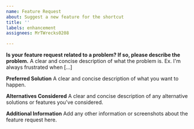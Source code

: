 ```yaml
---
name: Feature Request
about: Suggest a new feature for the shortcut
title: ''
labels: enhancement
assignees: MrTWrecks0208

---
```


**Is your feature request related to a problem? If so, please describe the problem.**
A clear and concise description of what the problem is. Ex. I'm always frustrated when [...]

**Preferred Solution**
A clear and concise description of what you want to happen.

**Alternatives Considered**
A clear and concise description of any alternative solutions or features you've considered.

**Additional Information**
Add any other information or screenshots about the feature request here.
